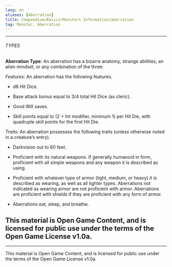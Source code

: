 ```yaml
---
lang: en
aliases: [Aberration]
title: Compendium/Basics/Monsters Information/aberration
tag: Monster, Aberration
---
```


---

###### TYPES

**Aberration Type**: An aberration has a bizarre anatomy, strange abilities, an alien mindset, or any combination of the three.

_Features_: An aberration has the following features.

- d8 Hit Dice.
    
- Base attack bonus equal to 3/4 total Hit Dice (as cleric).
    
- Good Will saves.
    
- Skill points equal to (2 + Int modifier, minimum 1) per Hit Die, with quadruple skill points for the first Hit Die.
    

_Traits_: An aberration possesses the following traits (unless otherwise noted in a creature’s entry).

- Darkvision out to 60 feet.
    
- Proficient with its natural weapons. If generally humanoid in form, proficient with all simple weapons and any weapon it is described as using.
    
- Proficient with whatever type of armor (light, medium, or heavy) it is described as wearing, as well as all lighter types. Aberrations not indicated as wearing armor are not proficient with armor. Aberrations are proficient with shields if they are proficient with any form of armor.
    
- Aberrations eat, sleep, and breathe.
    
This material is Open Game Content, and is licensed for public use under
the terms of the Open Game License v1.0a.
---

---

This material is Open Game Content, and is licensed for public use under
the terms of the Open Game License v1.0a.
